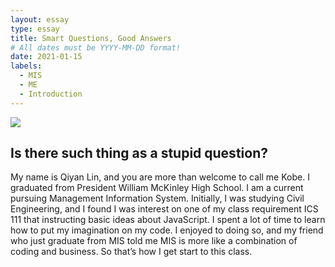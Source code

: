 ```yaml
---
layout: essay
type: essay
title: Smart Questions, Good Answers
# All dates must be YYYY-MM-DD format!
date: 2021-01-15
labels:
  - MIS
  - ME
  - Introduction
---
```


<img class="ui medium left floated image" src="../images/rtfm.png">

## Is there such thing as a stupid question?

My name is Qiyan Lin, and you are more than welcome to call me Kobe. I graduated from President William McKinley High School. I am a current pursuing Management Information System. Initially, I was studying Civil Engineering, and I found I was interest on one of my class requirement ICS 111 that instructing basic ideas about JavaScript. I spent a lot of time to learn how to put my imagination on my code. I enjoyed to doing so, and my friend who just graduate from MIS told me MIS is more like a combination of coding and business. So that’s how I get start to this class.

